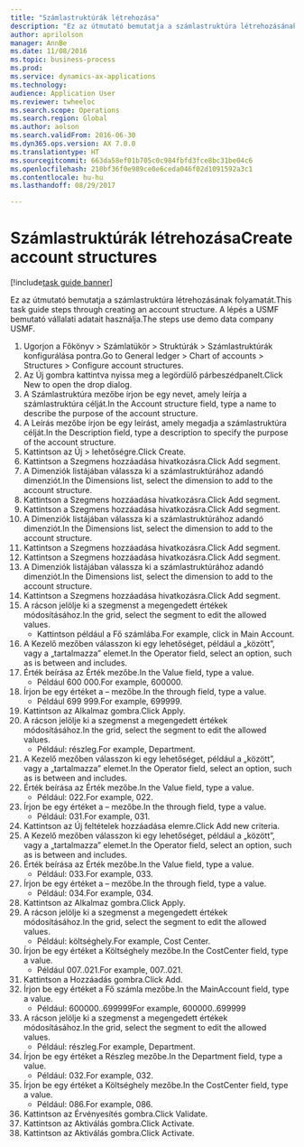 ```yaml
--- 
title: "Számlastruktúrák létrehozása"
description: "Ez az útmutató bemutatja a számlastruktúra létrehozásának folyamatát."
author: aprilolson
manager: AnnBe
ms.date: 11/08/2016
ms.topic: business-process
ms.prod: 
ms.service: dynamics-ax-applications
ms.technology: 
audience: Application User
ms.reviewer: twheeloc
ms.search.scope: Operations
ms.search.region: Global
ms.author: aolson
ms.search.validFrom: 2016-06-30
ms.dyn365.ops.version: AX 7.0.0
ms.translationtype: HT
ms.sourcegitcommit: 663da58ef01b705c0c984fbfd3fce8bc31be04c6
ms.openlocfilehash: 210bf36f0e989ce0e6ceda046f02d1091592a3c1
ms.contentlocale: hu-hu
ms.lasthandoff: 08/29/2017

---
```

# <a name="create-account-structures"></a><span data-ttu-id="4dfa2-103">Számlastruktúrák létrehozása</span><span class="sxs-lookup"><span data-stu-id="4dfa2-103">Create account structures</span></span>

[!include[task guide banner](../../includes/task-guide-banner.md)]

<span data-ttu-id="4dfa2-104">Ez az útmutató bemutatja a számlastruktúra létrehozásának folyamatát.</span><span class="sxs-lookup"><span data-stu-id="4dfa2-104">This task guide steps through creating an account structure.</span></span> <span data-ttu-id="4dfa2-105">A lépés a USMF bemutató vállalati adatait használja.</span><span class="sxs-lookup"><span data-stu-id="4dfa2-105">The steps use demo data company USMF.</span></span>

1. <span data-ttu-id="4dfa2-106">Ugorjon a Főkönyv > Számlatükör > Struktúrák > Számlastruktúrák konfigurálása pontra.</span><span class="sxs-lookup"><span data-stu-id="4dfa2-106">Go to General ledger > Chart of accounts > Structures > Configure account structures.</span></span>
2. <span data-ttu-id="4dfa2-107">Az Új gombra kattintva nyissa meg a legördülő párbeszédpanelt.</span><span class="sxs-lookup"><span data-stu-id="4dfa2-107">Click New to open the drop dialog.</span></span>
3. <span data-ttu-id="4dfa2-108">A Számlastruktúra mezőbe írjon be egy nevet, amely leírja a számlastruktúra célját.</span><span class="sxs-lookup"><span data-stu-id="4dfa2-108">In the Account structure field, type a name to describe the purpose of the account structure.</span></span>
4. <span data-ttu-id="4dfa2-109">A Leírás mezőbe írjon be egy leírást, amely megadja a számlastruktúra célját.</span><span class="sxs-lookup"><span data-stu-id="4dfa2-109">In the Description field, type a description to specify the purpose of the account structure.</span></span>
5. <span data-ttu-id="4dfa2-110">Kattintson az Új > lehetőségre.</span><span class="sxs-lookup"><span data-stu-id="4dfa2-110">Click Create.</span></span>
6. <span data-ttu-id="4dfa2-111">Kattintson a Szegmens hozzáadása hivatkozásra.</span><span class="sxs-lookup"><span data-stu-id="4dfa2-111">Click Add segment.</span></span>
7. <span data-ttu-id="4dfa2-112">A Dimenziók listájában válassza ki a számlastruktúrához adandó dimenziót.</span><span class="sxs-lookup"><span data-stu-id="4dfa2-112">In the Dimensions list, select the dimension to add to the account structure.</span></span>
8. <span data-ttu-id="4dfa2-113">Kattintson a Szegmens hozzáadása hivatkozásra.</span><span class="sxs-lookup"><span data-stu-id="4dfa2-113">Click Add segment.</span></span>
9. <span data-ttu-id="4dfa2-114">Kattintson a Szegmens hozzáadása hivatkozásra.</span><span class="sxs-lookup"><span data-stu-id="4dfa2-114">Click Add segment.</span></span>
10. <span data-ttu-id="4dfa2-115">A Dimenziók listájában válassza ki a számlastruktúrához adandó dimenziót.</span><span class="sxs-lookup"><span data-stu-id="4dfa2-115">In the Dimensions list, select the dimension to add to the account structure.</span></span>
11. <span data-ttu-id="4dfa2-116">Kattintson a Szegmens hozzáadása hivatkozásra.</span><span class="sxs-lookup"><span data-stu-id="4dfa2-116">Click Add segment.</span></span>
12. <span data-ttu-id="4dfa2-117">Kattintson a Szegmens hozzáadása hivatkozásra.</span><span class="sxs-lookup"><span data-stu-id="4dfa2-117">Click Add segment.</span></span>
13. <span data-ttu-id="4dfa2-118">A Dimenziók listájában válassza ki a számlastruktúrához adandó dimenziót.</span><span class="sxs-lookup"><span data-stu-id="4dfa2-118">In the Dimensions list, select the dimension to add to the account structure.</span></span>
14. <span data-ttu-id="4dfa2-119">Kattintson a Szegmens hozzáadása hivatkozásra.</span><span class="sxs-lookup"><span data-stu-id="4dfa2-119">Click Add segment.</span></span>
15. <span data-ttu-id="4dfa2-120">A rácson jelölje ki a szegmenst a megengedett értékek módosításához.</span><span class="sxs-lookup"><span data-stu-id="4dfa2-120">In the grid, select the segment to edit the allowed values.</span></span>
    * <span data-ttu-id="4dfa2-121">Kattintson például a Fő számlába.</span><span class="sxs-lookup"><span data-stu-id="4dfa2-121">For example, click in Main Account.</span></span>  
16. <span data-ttu-id="4dfa2-122">A Kezelő mezőben válasszon ki egy lehetőséget, például a „között”, vagy a „tartalmazza” elemet.</span><span class="sxs-lookup"><span data-stu-id="4dfa2-122">In the Operator field, select an option, such as is between and includes.</span></span>
17. <span data-ttu-id="4dfa2-123">Érték beírása az Érték mezőbe.</span><span class="sxs-lookup"><span data-stu-id="4dfa2-123">In the Value field, type a value.</span></span>
    * <span data-ttu-id="4dfa2-124">Például 600 000.</span><span class="sxs-lookup"><span data-stu-id="4dfa2-124">For example, 600000.</span></span>  
18. <span data-ttu-id="4dfa2-125">Írjon be egy értéket a – mezőbe.</span><span class="sxs-lookup"><span data-stu-id="4dfa2-125">In the through field, type a value.</span></span>
    * <span data-ttu-id="4dfa2-126">Például 699 999.</span><span class="sxs-lookup"><span data-stu-id="4dfa2-126">For example, 699999.</span></span>  
19. <span data-ttu-id="4dfa2-127">Kattintson az Alkalmaz gombra.</span><span class="sxs-lookup"><span data-stu-id="4dfa2-127">Click Apply.</span></span>
20. <span data-ttu-id="4dfa2-128">A rácson jelölje ki a szegmenst a megengedett értékek módosításához.</span><span class="sxs-lookup"><span data-stu-id="4dfa2-128">In the grid, select the segment to edit the allowed values.</span></span>
    * <span data-ttu-id="4dfa2-129">Például: részleg.</span><span class="sxs-lookup"><span data-stu-id="4dfa2-129">For example, Department.</span></span>  
21. <span data-ttu-id="4dfa2-130">A Kezelő mezőben válasszon ki egy lehetőséget, például a „között”, vagy a „tartalmazza” elemet.</span><span class="sxs-lookup"><span data-stu-id="4dfa2-130">In the Operator field, select an option, such as is between and includes.</span></span>
22. <span data-ttu-id="4dfa2-131">Érték beírása az Érték mezőbe.</span><span class="sxs-lookup"><span data-stu-id="4dfa2-131">In the Value field, type a value.</span></span>
    * <span data-ttu-id="4dfa2-132">Például: 022.</span><span class="sxs-lookup"><span data-stu-id="4dfa2-132">For example, 022.</span></span>  
23. <span data-ttu-id="4dfa2-133">Írjon be egy értéket a – mezőbe.</span><span class="sxs-lookup"><span data-stu-id="4dfa2-133">In the through field, type a value.</span></span>
    * <span data-ttu-id="4dfa2-134">Például: 031.</span><span class="sxs-lookup"><span data-stu-id="4dfa2-134">For example, 031.</span></span>  
24. <span data-ttu-id="4dfa2-135">Kattintson az Új feltételek hozzáadása elemre.</span><span class="sxs-lookup"><span data-stu-id="4dfa2-135">Click Add new criteria.</span></span>
25. <span data-ttu-id="4dfa2-136">A Kezelő mezőben válasszon ki egy lehetőséget, például a „között”, vagy a „tartalmazza” elemet.</span><span class="sxs-lookup"><span data-stu-id="4dfa2-136">In the Operator field, select an option, such as is between and includes.</span></span>
26. <span data-ttu-id="4dfa2-137">Érték beírása az Érték mezőbe.</span><span class="sxs-lookup"><span data-stu-id="4dfa2-137">In the Value field, type a value.</span></span>
    * <span data-ttu-id="4dfa2-138">Például: 033.</span><span class="sxs-lookup"><span data-stu-id="4dfa2-138">For example, 033.</span></span>  
27. <span data-ttu-id="4dfa2-139">Írjon be egy értéket a – mezőbe.</span><span class="sxs-lookup"><span data-stu-id="4dfa2-139">In the through field, type a value.</span></span>
    * <span data-ttu-id="4dfa2-140">Például: 034.</span><span class="sxs-lookup"><span data-stu-id="4dfa2-140">For example, 034.</span></span>  
28. <span data-ttu-id="4dfa2-141">Kattintson az Alkalmaz gombra.</span><span class="sxs-lookup"><span data-stu-id="4dfa2-141">Click Apply.</span></span>
29. <span data-ttu-id="4dfa2-142">A rácson jelölje ki a szegmenst a megengedett értékek módosításához.</span><span class="sxs-lookup"><span data-stu-id="4dfa2-142">In the grid, select the segment to edit the allowed values.</span></span>
    * <span data-ttu-id="4dfa2-143">Például: költséghely.</span><span class="sxs-lookup"><span data-stu-id="4dfa2-143">For example, Cost Center.</span></span>  
30. <span data-ttu-id="4dfa2-144">Írjon be egy értéket a Költséghely mezőbe.</span><span class="sxs-lookup"><span data-stu-id="4dfa2-144">In the CostCenter field, type a value.</span></span>
    * <span data-ttu-id="4dfa2-145">Például 007..021.</span><span class="sxs-lookup"><span data-stu-id="4dfa2-145">For example, 007..021.</span></span>  
31. <span data-ttu-id="4dfa2-146">Kattintson a Hozzáadás gombra.</span><span class="sxs-lookup"><span data-stu-id="4dfa2-146">Click Add.</span></span>
32. <span data-ttu-id="4dfa2-147">Írjon be egy értéket a Fő számla mezőbe.</span><span class="sxs-lookup"><span data-stu-id="4dfa2-147">In the MainAccount field, type a value.</span></span>
    * <span data-ttu-id="4dfa2-148">Például: 600000..699999</span><span class="sxs-lookup"><span data-stu-id="4dfa2-148">For example, 600000..699999</span></span>  
33. <span data-ttu-id="4dfa2-149">A rácson jelölje ki a szegmenst a megengedett értékek módosításához.</span><span class="sxs-lookup"><span data-stu-id="4dfa2-149">In the grid, select the segment to edit the allowed values.</span></span>
    * <span data-ttu-id="4dfa2-150">Például: részleg.</span><span class="sxs-lookup"><span data-stu-id="4dfa2-150">For example, Department.</span></span>  
34. <span data-ttu-id="4dfa2-151">Írjon be egy értéket a Részleg mezőbe.</span><span class="sxs-lookup"><span data-stu-id="4dfa2-151">In the Department field, type a value.</span></span>
    * <span data-ttu-id="4dfa2-152">Például: 032.</span><span class="sxs-lookup"><span data-stu-id="4dfa2-152">For example, 032.</span></span>  
35. <span data-ttu-id="4dfa2-153">Írjon be egy értéket a Költséghely mezőbe.</span><span class="sxs-lookup"><span data-stu-id="4dfa2-153">In the CostCenter field, type a value.</span></span>
    * <span data-ttu-id="4dfa2-154">Például: 086.</span><span class="sxs-lookup"><span data-stu-id="4dfa2-154">For example, 086.</span></span>  
36. <span data-ttu-id="4dfa2-155">Kattintson az Érvényesítés gombra.</span><span class="sxs-lookup"><span data-stu-id="4dfa2-155">Click Validate.</span></span>
37. <span data-ttu-id="4dfa2-156">Kattintson az Aktiválás gombra.</span><span class="sxs-lookup"><span data-stu-id="4dfa2-156">Click Activate.</span></span>
38. <span data-ttu-id="4dfa2-157">Kattintson az Aktiválás gombra.</span><span class="sxs-lookup"><span data-stu-id="4dfa2-157">Click Activate.</span></span>


